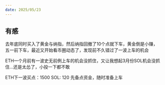 ```yaml
---
date: 2025/05/23
---
```


## 有感

去年底同时买入了黄金与纳指，然后纳指回撤了10个点就下车，黄金倒是小赚，五一前下车，最近又开始看币圈动态了，发现前不久错过了一波上车的机会

ETH一个月前有一波史无前例上车的机会没抓住，又让我想起3月份SOL机会没抓住...还是太怂了，小投一下都不敢

ETH下一波买点：1500
SOL: 120
先备点资金，随时准备上车
